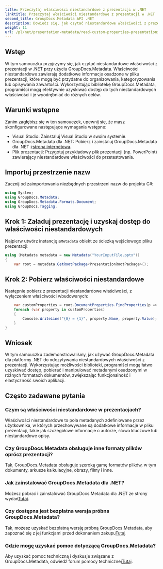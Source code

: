 ```yaml
---
title: Przeczytaj właściwości niestandardowe z prezentacji w .NET
linktitle: Przeczytaj właściwości niestandardowe z prezentacji w .NET
second_title: GroupDocs.Metadata API .NET
description: Dowiedz się, jak czytać niestandardowe właściwości z prezentacji w .NET przy użyciu GroupDocs.Metadata. Efektywny dostęp do metadanych i ich pobieranie.
weight: 11
url: /pl/net/presentation-metadata/read-custom-properties-presentations/
---
```

## Wstęp
W tym samouczku przyjrzymy się, jak czytać niestandardowe właściwości z prezentacji w .NET przy użyciu GroupDocs.Metadata. Właściwości niestandardowe zawierają dodatkowe informacje osadzone w pliku prezentacji, które mogą być przydatne do organizowania, kategoryzowania lub opisywania zawartości. Wykorzystując bibliotekę GroupDocs.Metadata, programiści mogą efektywnie uzyskiwać dostęp do tych niestandardowych właściwości i je wyodrębniać do różnych celów.
## Warunki wstępne
Zanim zagłębisz się w ten samouczek, upewnij się, że masz skonfigurowane następujące wymagania wstępne:
- Visual Studio: Zainstaluj Visual Studio w swoim systemie.
-  GroupDocs.Metadata dla .NET: Pobierz i zainstaluj GroupDocs.Metadata dla .NET z[strona internetowa](https://releases.groupdocs.com/metadata/net/).
- Plik prezentacji: Przygotuj przykładowy plik prezentacji (np. PowerPoint) zawierający niestandardowe właściwości do przetestowania.

## Importuj przestrzenie nazw
Zacznij od zaimportowania niezbędnych przestrzeni nazw do projektu C#:
```csharp
using System;
using GroupDocs.Metadata;
using GroupDocs.Metadata.Formats.Document;
using GroupDocs.Tagging;
```
## Krok 1: Załaduj prezentację i uzyskaj dostęp do właściwości niestandardowych
 Najpierw utwórz instancję a`Metadata` obiekt ze ścieżką wejściowego pliku prezentacji:
```csharp
using (Metadata metadata = new Metadata("YourInputFile.pptx"))
{
    var root = metadata.GetRootPackage<PresentationRootPackage>();
```
## Krok 2: Pobierz właściwości niestandardowe
Następnie pobierz z prezentacji niestandardowe właściwości, z wyłączeniem właściwości wbudowanych:
```csharp
    var customProperties = root.DocumentProperties.FindProperties(p => !p.Tags.Contains(Tags.Document.BuiltIn));
    foreach (var property in customProperties)
    {
        Console.WriteLine("{0} = {1}", property.Name, property.Value);
    }
}
```

## Wniosek
W tym samouczku zademonstrowaliśmy, jak używać GroupDocs.Metadata dla platformy .NET do odczytywania niestandardowych właściwości z prezentacji. Wykorzystując możliwości biblioteki, programiści mogą łatwo uzyskiwać dostęp, pobierać i manipulować metadanymi osadzonymi w różnych formatach dokumentów, zwiększając funkcjonalność i elastyczność swoich aplikacji.

## Często zadawane pytania
### Czym są właściwości niestandardowe w prezentacjach?
Właściwości niestandardowe to pola metadanych zdefiniowane przez użytkownika, w których przechowywane są dodatkowe informacje w pliku prezentacji, takie jak szczegółowe informacje o autorze, słowa kluczowe lub niestandardowe opisy.
### Czy GroupDocs.Metadata obsługuje inne formaty plików oprócz prezentacji?
Tak, GroupDocs.Metadata obsługuje szeroką gamę formatów plików, w tym dokumenty, arkusze kalkulacyjne, obrazy, filmy i inne.
### Jak zainstalować GroupDocs.Metadata dla .NET?
 Możesz pobrać i zainstalować GroupDocs.Metadata dla .NET ze strony wydań[Tutaj](https://releases.groupdocs.com/metadata/net/).
### Czy dostępna jest bezpłatna wersja próbna GroupDocs.Metadata?
 Tak, możesz uzyskać bezpłatną wersję próbną GroupDocs.Metadata, aby zapoznać się z jej funkcjami przed dokonaniem zakupu[Tutaj](https://releases.groupdocs.com/).
### Gdzie mogę uzyskać pomoc dotyczącą GroupDocs.Metadata?
 Aby uzyskać pomoc techniczną i dyskusje związane z GroupDocs.Metadata, odwiedź forum pomocy technicznej[Tutaj](https://forum.groupdocs.com/c/metadata/14).